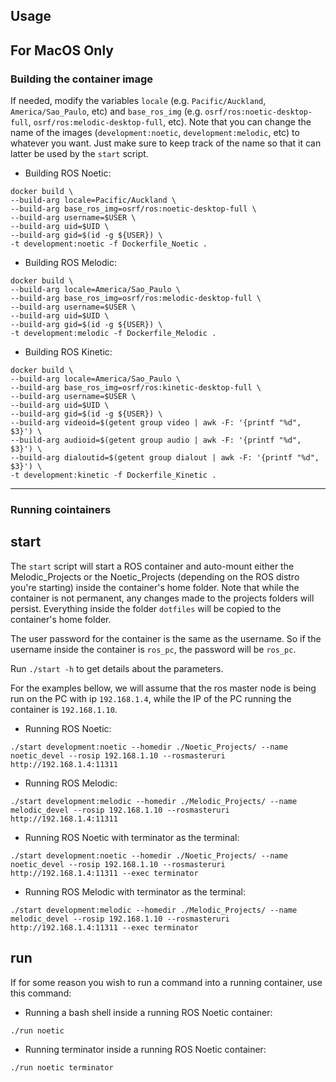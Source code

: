 ## Usage
## For MacOS Only

### Building the container image

If needed, modify the variables `locale` (e.g. `Pacific/Auckland`, `America/Sao_Paulo`, etc) and `base_ros_img` (e.g. `osrf/ros:noetic-desktop-full`, `osrf/ros:melodic-desktop-full`, etc). Note that you can change the name of the images (`development:noetic`, `development:melodic`, etc) to whatever you want. Just make sure to keep track of the name so that it can latter be used by the `start` script.

- Building ROS Noetic:
```console
docker build \
--build-arg locale=Pacific/Auckland \
--build-arg base_ros_img=osrf/ros:noetic-desktop-full \
--build-arg username=$USER \
--build-arg uid=$UID \
--build-arg gid=$(id -g ${USER}) \
-t development:noetic -f Dockerfile_Noetic .
```

- Building ROS Melodic:
```console
docker build \
--build-arg locale=America/Sao_Paulo \
--build-arg base_ros_img=osrf/ros:melodic-desktop-full \
--build-arg username=$USER \
--build-arg uid=$UID \
--build-arg gid=$(id -g ${USER}) \
-t development:melodic -f Dockerfile_Melodic .
```

- Building ROS Kinetic:
```console
docker build \
--build-arg locale=America/Sao_Paulo \
--build-arg base_ros_img=osrf/ros:kinetic-desktop-full \
--build-arg username=$USER \
--build-arg uid=$UID \
--build-arg gid=$(id -g ${USER}) \
--build-arg videoid=$(getent group video | awk -F: '{printf "%d", $3}') \
--build-arg audioid=$(getent group audio | awk -F: '{printf "%d", $3}') \
--build-arg dialoutid=$(getent group dialout | awk -F: '{printf "%d", $3}') \
-t development:kinetic -f Dockerfile_Kinetic .
```

---


### Running cointainers

## start
The `start` script will start a ROS container and auto-mount either the Melodic_Projects or the Noetic_Projects (depending on the ROS distro you're starting) inside the container's home folder. Note that while the container is not permanent, any changes made to the projects folders will persist. Everything inside the folder `dotfiles` will be copied to the container's home folder. 

The user password for the container is the same as the username. So if the username inside the container is `ros_pc`, the password will be `ros_pc`.

Run `./start -h` to get details about the parameters.

For the examples bellow, we will assume that the ros master node is being run on the PC with ip `192.168.1.4`, while the IP of the PC running the container is `192.168.1.10`.

- Running ROS Noetic:
```console
./start development:noetic --homedir ./Noetic_Projects/ --name noetic_devel --rosip 192.168.1.10 --rosmasteruri http://192.168.1.4:11311
```

- Running ROS Melodic:
```console
./start development:melodic --homedir ./Melodic_Projects/ --name melodic_devel --rosip 192.168.1.10 --rosmasteruri http://192.168.1.4:11311
```

- Running ROS Noetic with terminator as the terminal:
```console
./start development:noetic --homedir ./Noetic_Projects/ --name noetic_devel --rosip 192.168.1.10 --rosmasteruri http://192.168.1.4:11311 --exec terminator
```

- Running ROS Melodic with terminator as the terminal:
```console
./start development:melodic --homedir ./Melodic_Projects/ --name melodic_devel --rosip 192.168.1.10 --rosmasteruri http://192.168.1.4:11311 --exec terminator
```

## run

If for some reason you wish to run a command into a running container, use this command:

- Running a bash shell inside a running ROS Noetic container:
```console
./run noetic
```

- Running terminator inside a running ROS Noetic container:
```console
./run noetic terminator
```
